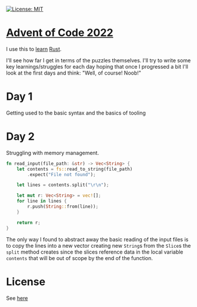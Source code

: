 [![License: MIT](https://img.shields.io/badge/License-MIT-yellow.svg)](https://opensource.org/licenses/MIT)

[Advent of Code 2022](https://adventofcode.com/2022/)
=====================================================
I use this to [learn](https://doc.rust-lang.org/book/title-page.html) [Rust](https://www.rust-lang.org/).

I'll see how far I get in terms of the puzzles themselves. I'll try to write some key learnings/struggles 
for each day hoping that once I progressed a bit I'll look at the first days and think: "Well, of course! Noob!"

# Day 1

Getting used to the basic syntax and the basics of tooling

# Day 2

Struggling with memory management.

```rust
fn read_input(file_path: &str) -> Vec<String> {
    let contents = fs::read_to_string(file_path)
        .expect("File not found");

    let lines = contents.split("\r\n");

    let mut r: Vec<String> = vec![];
    for line in lines {
        r.push(String::from(line));
    }

    return r;
}
```

The only way I found to abstract away the basic reading of the input files is to copy the lines into a new vector
creating new `String`s from the `Slice`s the `split` method creates since the slices reference data in the local variable
`contents` that will be out of scope by the end of the function.

# License

See [here](LICENSE)
